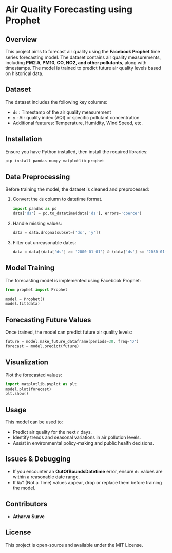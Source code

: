 # Air Quality Forecasting using Prophet

## Overview
This project aims to forecast air quality using the **Facebook Prophet** time series forecasting model. The dataset contains air quality measurements, including **PM2.5, PM10, CO, NO2, and other pollutants**, along with timestamps. The model is trained to predict future air quality levels based on historical data.

## Dataset
The dataset includes the following key columns:
- `ds` : Timestamp of the air quality measurement
- `y` : Air quality index (AQI) or specific pollutant concentration
- Additional features: Temperature, Humidity, Wind Speed, etc.

## Installation
Ensure you have Python installed, then install the required libraries:

```bash
pip install pandas numpy matplotlib prophet
```

## Data Preprocessing
Before training the model, the dataset is cleaned and preprocessed:
1. Convert the `ds` column to datetime format.
   ```python
   import pandas as pd
   data['ds'] = pd.to_datetime(data['ds'], errors='coerce')
   ```
2. Handle missing values:
   ```python
   data = data.dropna(subset=['ds', 'y'])
   ```
3. Filter out unreasonable dates:
   ```python
   data = data[(data['ds'] >= '2000-01-01') & (data['ds'] <= '2030-01-01')]
   ```

## Model Training
The forecasting model is implemented using Facebook Prophet:
```python
from prophet import Prophet

model = Prophet()
model.fit(data)
```

## Forecasting Future Values
Once trained, the model can predict future air quality levels:
```python
future = model.make_future_dataframe(periods=30, freq='D')
forecast = model.predict(future)
```

## Visualization
Plot the forecasted values:
```python
import matplotlib.pyplot as plt
model.plot(forecast)
plt.show()
```

## Usage
This model can be used to:
- Predict air quality for the next `n` days.
- Identify trends and seasonal variations in air pollution levels.
- Assist in environmental policy-making and public health decisions.

## Issues & Debugging
- If you encounter an **OutOfBoundsDatetime** error, ensure `ds` values are within a reasonable date range.
- If `NaT` (Not a Time) values appear, drop or replace them before training the model.

## Contributors
- **Atharva Surve**

## License
This project is open-source and available under the MIT License.


